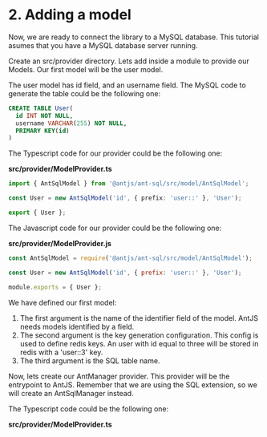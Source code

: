 # 2. Adding a model

Now, we are ready to connect the library to a MySQL database. This tutorial asumes that you have a MySQL database server running.

Create an src/provider directory. Lets add inside a module to provide our Models. Our first model will be the user model.

The user model has id field, and an username field. The MySQL code to generate the table could be the following one:

```sql
CREATE TABLE User(
  id INT NOT NULL,
  username VARCHAR(255) NOT NULL,
  PRIMARY KEY(id)
)
```

The Typescript code for our provider could be the following one:

__src/provider/ModelProvider.ts__
```typescript
import { AntSqlModel } from '@antjs/ant-sql/src/model/AntSqlModel';

const User = new AntSqlModel('id', { prefix: 'user::' }, 'User');

export { User };

```

The Javascript code for our provider could be the following one:

__src/provider/ModelProvider.js__
```js
const AntSqlModel = require('@antjs/ant-sql/src/model/AntSqlModel');

const User = new AntSqlModel('id', { prefix: 'user::' }, 'User');

module.exports = { User };

```

We have defined our first model:

1. The first argument is the name of the identifier field of the model. AntJS needs models identified by a field.
2. The second argument is the key generation configuration. This config is used to define redis keys. An user with id equal to three will be stored in redis with a 'user::3' key.
3. The third argument is the SQL table name.

Now, lets create our AntManager provider. This provider will be the entrypoint to AntJS. Remember that we are using the SQL extension, so we will create an AntSqlManager instead.

The Typescript code could be the following one:

__src/provider/ModelProvider.ts__
```typescript


```

